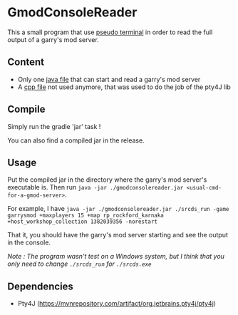 # GmodConsoleReader

This a small program that use [pseudo terminal](https://en.wikipedia.org/wiki/Pseudoterminal) in order to read the full
output of a garry's mod server.

## Content

- Only one [java file](src/Main.java) that can start and read a garry's mod server
- A [cpp file](src/cpp/main.cpp) not used anymore, that was used to do the job of the pty4J lib

## Compile

Simply run the gradle 'jar' task !

You can also find a compiled jar in the release.

## Usage

Put the compiled jar in the directory where the garry's mod server's executable is. Then
run `java -jar ./gmodconsolereader.jar <usual-cmd-for-a-gmod-server>`.

For example, I
have `java -jar ./gmodconsolereader.jar ./srcds_run -game garrysmod +maxplayers 15 +map rp_rockford_karnaka +host_workshop_collection 1382039356 -norestart`

That it, you should have the garry's mod server starting and see the output in the console.

*Note : The program wasn't test on a Windows system, but I think that you only need to change `./srcds_run`
for `./srcds.exe`*

## Dependencies

- Pty4J (https://mvnrepository.com/artifact/org.jetbrains.pty4j/pty4j)

